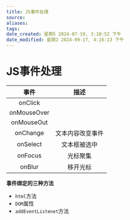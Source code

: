 ```yaml
---
title: JS事件处理
source: 
aliases: 
tags: 
date_created: 星期5 2024-07-19, 3:10:52 下午
date_modified: 星期2 2024-09-17, 4:16:13 下午
---
```


# JS事件处理



|    事件     |       描述       |
| :---------: | :--------------: |
|   onClick   |                  |
| onMouseOver |                  |
| onMouseOut  |                  |
|  onChange   | 文本内容改变事件 |
|  onSelect   |   文本框被选中   |
|   onFocus   |     光标聚集     |
|   onBlur    |     移开光标     |

**事件绑定的三种方法**

- `html`方法
- `DOM`属性
- `addEventListenet`方法